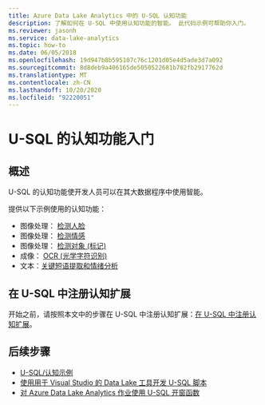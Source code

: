 ```yaml
---
title: Azure Data Lake Analytics 中的 U-SQL 认知功能
description: 了解如何在 U-SQL 中使用认知功能的智能。 此代码示例可帮助你入门。
ms.reviewer: jasonh
ms.service: data-lake-analytics
ms.topic: how-to
ms.date: 06/05/2018
ms.openlocfilehash: 19d947b8b595107c76c1201d05e4d5ade3d7a092
ms.sourcegitcommit: 8d8deb9a406165de5050522681b782fb2917762d
ms.translationtype: MT
ms.contentlocale: zh-CN
ms.lasthandoff: 10/20/2020
ms.locfileid: "92220051"
---
```

# <a name="get-started-with-the-cognitive-capabilities-of-u-sql"></a>U-SQL 的认知功能入门

## <a name="overview"></a>概述
U-SQL 的认知功能使开发人员可以在其大数据程序中使用智能。 

提供以下示例使用的认知功能：
* 图像处理： [检测人脸](https://github.com/Azure-Samples/usql-cognitive-imaging-ocr-hello-world)
* 图像处理： [检测情感](https://github.com/Azure-Samples/usql-cognitive-imaging-emotion-detection-hello-world)
* 图像处理： [检测对象 (标记) ](https://github.com/Azure-Samples/usql-cognitive-imaging-object-tagging-hello-world)
* 成像： [OCR (光学字符识别) ](https://github.com/Azure-Samples/usql-cognitive-imaging-ocr-hello-world)
* 文本：[关键短语提取和情绪分析](https://github.com/Azure-Samples/usql-cognitive-text-hello-world)

## <a name="registering-cognitive-extensions-in-u-sql"></a>在 U-SQL 中注册认知扩展
开始之前，请按照本文中的步骤在 U-SQL 中注册认知扩展：[在 U-SQL 中注册认知扩展](/u-sql/objects-and-extensions/cognitive-capabilities-in#registeringExtensions)。

## <a name="next-steps"></a>后续步骤
* [U-SQL/认知示例](https://github.com/Azure-Samples?utf8=✓&q=usql%20cognitive)
* [使用用于 Visual Studio 的 Data Lake 工具开发 U-SQL 脚本](data-lake-analytics-data-lake-tools-get-started.md)
* [对 Azure Data Lake Analytics 作业使用 U-SQL 开窗函数](./data-lake-analytics-u-sql-get-started.md)